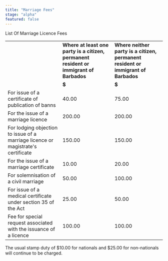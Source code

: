```yaml
---
title: "Marriage Fees"
stage: "alpha"
featured: false
---
```


List Of Marriage Licence Fees

|  |  |  |
| --- | --- | --- |
|  | **Where at least one party is a citizen, permanent resident or immigrant of Barbados** | **Where neither party is a citizen, permanent resident or immigrant of Barbados** |
|  | **$** | **$** |
| For issue of a certificate of publication of banns | 40.00 | 75.00 |
| For the issue of a marriage licence | 200.00 | 200.00 |
| For lodging objection to issue of a marriage licence or magistrate's certificate | 150.00 | 150.00 |
| For the issue of a marriage certificate | 10.00 | 20.00 |
| For solemnisation of a civil marriage | 50.00 | 100.00 |
| For issue of a medical certificate under section 35 of the Act | 25.00 | 50.00 |
| Fee for special request associated with the issuance of a licence | 100.00 | 100.00 |

The usual stamp duty of $10.00 for nationals and $25.00 for non-nationals will continue to be charged.